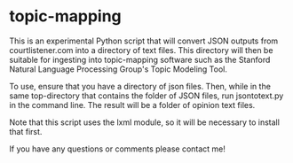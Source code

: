 # topic-mapping

This is an experimental Python script that will convert JSON outputs from courtlistener.com into a directory of text files.  This directory will then be suitable for ingesting into topic-mapping software such as the Stanford Natural Language Processing Group's Topic Modeling Tool. 

To use, ensure that you have a directory of json files.  Then, while in the same top-directory that contains the folder of JSON files, run jsontotext.py in the command line.  The result will be a folder of opinion text files. 

Note that this script uses the lxml module, so it will be necessary to install that first.

If you have any questions or comments please contact me! 
